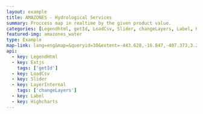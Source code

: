 ```yaml
---
layout: example
title: AMAZONES - Hydrological Services
summary: Proccess map in realtime by the given product value.
categories: [Legendhtml, getId, LoadCsv, Slider, changeLayers, Label, Highcharts]
featured-img: amazones_water
type: Example
map-link: lang=eng&map=&queryid=30&extent=-443.628,-16.847,-407.373,3.294&tools=helpintro,layerchooser,zoomextent,customzoom,getfeature,hovershowlegend&options=scale,startopened,hidestylechooser,enablequeries&visiblelayers=-1
api: 
  - key: LegendHtml
  - key: Extjs
    tags: ['getId']
  - key: LoadCsv
  - key: Slider
  - key: LayerInternal
    tags: ['changeLayers']
  - key: Label
  - key: Highcharts
---
```

